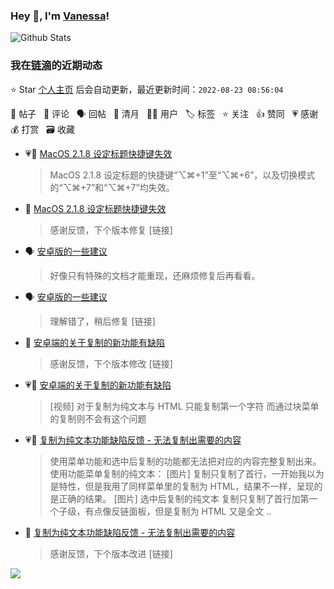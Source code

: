 ### Hey 👋, I'm [Vanessa](http://vanessa.b3log.org/)!

![Github Stats](https://github-readme-stats.vercel.app/api?username=Vanessa219&show_icons=true)

<!--events start -->

### 我在[链滴](https://ld246.com)的近期动态

⭐️ Star [个人主页](https://github.com/Vanessa219/Vanessa219) 后会自动更新，最近更新时间：`2022-08-23 08:56:04`

📝 帖子 &nbsp; 💬 评论 &nbsp; 🗣 回帖 &nbsp; 🌙 清月 &nbsp; 👨‍💻 用户 &nbsp; 🏷️ 标签 &nbsp; ⭐️ 关注 &nbsp; 👍 赞同 &nbsp; 💗 感谢 &nbsp; 💰 打赏 &nbsp; 🗃 收藏

* 💗📝 [MacOS 2.1.8 设定标题快捷键失效](https://ld246.com/article/1661165962277)

  > MacOS 2.1.8 设定标题的快捷键“⌥⌘+1”至“⌥⌘+6”，以及切换模式的“⌥⌘+7”和“⌥⌘+7”均失效。
* 💬 [MacOS 2.1.8 设定标题快捷键失效](https://ld246.com/article/1661165962277/comment/1661186225658#comments)

  > 感谢反馈，下个版本修复 [链接]
* 🗣 [安卓版的一些建议](https://ld246.com/article/1661015169396/comment/1661151656209#comments)

  > 好像只有特殊的文档才能重现，还麻烦修复后再看看。
* 🗣 [安卓版的一些建议](https://ld246.com/article/1661015169396/comment/1661151656209#comments)

  > 理解错了，稍后修复 [链接]
* 💬 [安卓端的关于复制的新功能有缺陷](https://ld246.com/article/1661142139479/comment/1661179989214#comments)

  > 感谢反馈，下个版本修改 [链接]
* 💗📝 [安卓端的关于复制的新功能有缺陷](https://ld246.com/article/1661142139479)

  > [视频] 对于复制为纯文本与 HTML 只能复制第一个字符 而通过块菜单的复制则不会有这个问题
* 💗📝 [复制为纯文本功能缺陷反馈 - 无法复制出需要的内容](https://ld246.com/article/1661145247948)

  > 使用菜单功能和选中后复制的功能都无法把对应的内容完整复制出来。 使用功能菜单复制的纯文本： [图片] 复制只复制了首行，一开始我以为是特性，但是我用了同样菜单里的复制为 HTML，结果不一样，呈现的是正确的结果。 [图片] 选中后复制的纯文本 复制只复制了首行加第一个子级，有点像反链面板，但是复制为 HTML 又是全文 ..
* 💬 [复制为纯文本功能缺陷反馈 - 无法复制出需要的内容](https://ld246.com/article/1661145247948/comment/1661178780961#comments)

  > 感谢反馈，下个版本改进 [链接]


<!--events end -->

<a title="Hits" target="_blank" href="https://github.com/Vanessa219/Vanessa219"><img src="https://hits.b3log.org/Vanessa219/Vanessa219.svg"></a>
